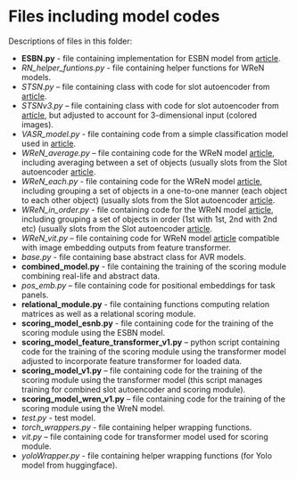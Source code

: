 # Files including model codes
Descriptions of files in this folder:
- **ESBN.py** - file containing implementation for ESBN model from [article](https://arxiv.org/abs/2012.14601).
- *RN_helper_funtions.py* - file containing helper functions for WReN models.
- *STSN.py* – file containing class with code for slot autoencoder from [article](https://arxiv.org/abs/2006.15055).  
- *STSNv3.py* – file containing class with code for slot autoencoder from [article](https://arxiv.org/abs/2006.15055), but adjusted to account for 3-dimensional input (colored images).
- *VASR_model.py* - file containing code from a simple classification model used in [article](https://arxiv.org/abs/2212.04542).
- *WReN_average.py* – file containing code for the WReN model [article](https://arxiv.org/abs/1807.04225), including averaging between a set of objects (usually slots from the Slot autoencoder [article](https://arxiv.org/abs/2006.15055).  
- *WReN_each.py* - file containing code for the WReN model [article](https://arxiv.org/abs/1807.04225), including grouping a set of objects in a one-to-one manner (each object to each other object) (usually slots from the Slot autoencoder [article](https://arxiv.org/abs/2006.15055).  
- *WReN_in_order.py* - file containing code for the WReN model [article](https://arxiv.org/abs/1807.04225), including grouping a set of objects in order (1st with 1st, 2nd with 2nd etc) (usually slots from the Slot autoencoder [article](https://arxiv.org/abs/2006.15055).  
- *WReN_vit.py* – file containing code for WReN model [article](https://arxiv.org/abs/1807.04225) compatible with image embedding outputs from feature transformer.
- *base.py* - file containing base abstract class for AVR models.
- **combined_model.py** - file containing the training of the scoring module combining real-life and abstract data.  
- *pos_emb.py* – file containing code for positional embeddings for task panels.  
- **relational_module.py** - file containing functions computing relation matrices as well as a relational scoring module.
- **scoring_model_esnb.py** - file containing code for the training of the scoring module using the ESBN model.  
- **scoring_model_feature_transformer_v1.py** – python script containing code for the training of the scoring module using the transformer model adjusted to incorporate feature transformer for loaded data.  
- **scoring_model_v1.py** – file containing code for the training of the scoring module using the transformer model (this script manages training for combined slot autoencoder and scoring module).  
- **scoring_model_wren_v1.py** – file containing code for the training of the scoring module using the WreN model.  
- *test.py* - test model.
- *torch_wrappers.py* - file containing helper wrapping functions.
- *vit.py* – file containing code for transformer model used for scoring module.
- *yoloWrapper.py* - file containing helper wrapping functions (for Yolo model from huggingface).
